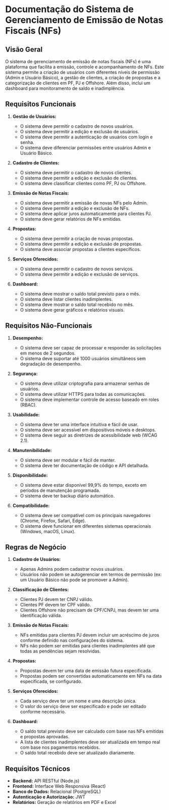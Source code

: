 # Documentação do Sistema de Gerenciamento de Emissão de Notas Fiscais (NFs)

## Visão Geral

O sistema de gerenciamento de emissão de notas fiscais (NFs) é uma plataforma que facilita a emissão, controle e acompanhamento de NFs. Este sistema permite a criação de usuários com diferentes níveis de permissão (Admin e Usuário Básico), a gestão de clientes, a criação de propostas e a categorização de clientes em PF, PJ e Offshore. Além disso, inclui um dashboard para monitoramento de saldo e inadimplência.

## Requisitos Funcionais

1. **Gestão de Usuários:**
   - O sistema deve permitir o cadastro de novos usuários.
   - O sistema deve permitir a edição e exclusão de usuários.
   - O sistema deve permitir a autenticação de usuários com login e senha.
   - O sistema deve diferenciar permissões entre usuários Admin e Usuário Básico.

2. **Cadastro de Clientes:**
   - O sistema deve permitir o cadastro de novos clientes.
   - O sistema deve permitir a edição e exclusão de clientes.
   - O sistema deve classificar clientes como PF, PJ ou Offshore.

3. **Emissão de Notas Fiscais:**
   - O sistema deve permitir a emissão de novas NFs pelo Admin.
   - O sistema deve permitir a edição e exclusão de NFs.
   - O sistema deve aplicar juros automaticamente para clientes PJ.
   - O sistema deve gerar relatórios de NFs emitidas.

4. **Propostas:**
   - O sistema deve permitir a criação de novas propostas.
   - O sistema deve permitir a edição e exclusão de propostas.
   - O sistema deve associar propostas a clientes específicos.

5. **Serviços Oferecidos:**
   - O sistema deve permitir o cadastro de novos serviços.
   - O sistema deve permitir a edição e exclusão de serviços.

6. **Dashboard:**
   - O sistema deve mostrar o saldo total previsto para o mês.
   - O sistema deve listar clientes inadimplentes.
   - O sistema deve mostrar o saldo total recebido no mês.
   - O sistema deve gerar gráficos e relatórios visuais.

## Requisitos Não-Funcionais

1. **Desempenho:**
   - O sistema deve ser capaz de processar e responder às solicitações em menos de 2 segundos.
   - O sistema deve suportar até 1000 usuários simultâneos sem degradação de desempenho.

2. **Segurança:**
   - O sistema deve utilizar criptografia para armazenar senhas de usuários.
   - O sistema deve utilizar HTTPS para todas as comunicações.
   - O sistema deve implementar controle de acesso baseado em roles (RBAC).

3. **Usabilidade:**
   - O sistema deve ter uma interface intuitiva e fácil de usar.
   - O sistema deve ser acessível em dispositivos móveis e desktops.
   - O sistema deve seguir as diretrizes de acessibilidade web (WCAG 2.1).

4. **Manutenibilidade:**
   - O sistema deve ser modular e fácil de manter.
   - O sistema deve ter documentação de código e API detalhada.

5. **Disponibilidade:**
   - O sistema deve estar disponível 99,9% do tempo, exceto em períodos de manutenção programada.
   - O sistema deve ter backup diário automático.

6. **Compatibilidade:**
   - O sistema deve ser compatível com os principais navegadores (Chrome, Firefox, Safari, Edge).
   - O sistema deve funcionar em diferentes sistemas operacionais (Windows, macOS, Linux).

## Regras de Negócio

1. **Cadastro de Usuários:**
   - Apenas Admins podem cadastrar novos usuários.
   - Usuários não podem se autogerenciar em termos de permissão (ex: um Usuário Básico não pode se promover a Admin).

2. **Classificação de Clientes:**
   - Clientes PJ devem ter CNPJ válido.
   - Clientes PF devem ter CPF válido.
   - Clientes Offshore não precisam de CPF/CNPJ, mas devem ter uma identificação válida.

3. **Emissão de Notas Fiscais:**
   - NFs emitidas para clientes PJ devem incluir um acréscimo de juros conforme definido nas configurações do sistema.
   - NFs não podem ser emitidas para clientes inadimplentes até que todas as pendências sejam resolvidas.

4. **Propostas:**
   - Propostas devem ter uma data de emissão futura especificada.
   - Propostas podem ser convertidas automaticamente em NFs na data especificada, se configurado.

5. **Serviços Oferecidos:**
   - Cada serviço deve ter um nome e uma descrição única.
   - O valor do serviço deve ser especificado e pode ser editado conforme necessário.

6. **Dashboard:**
   - O saldo total previsto deve ser calculado com base nas NFs emitidas e propostas aprovadas.
   - A lista de clientes inadimplentes deve ser atualizada em tempo real com base nos pagamentos recebidos.
   - O saldo total recebido deve ser atualizado diariamente.

## Requisitos Técnicos

- **Backend:** API RESTful (Node.js)
- **Frontend:** Interface Web Responsiva (React)
- **Banco de Dados:** Relacional (PostgreSQL)
- **Autenticação e Autorização:** JWT
- **Relatórios:** Geração de relatórios em PDF e Excel
